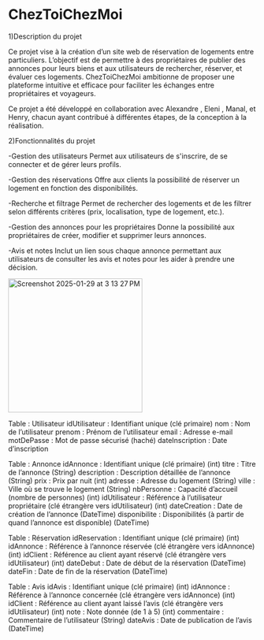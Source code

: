 # ChezToiChezMoi
1)Description du projet

  Ce projet vise à la création d’un site web de réservation de logements entre particuliers. L’objectif est de permettre à des propriétaires de publier des annonces pour leurs biens et aux utilisateurs de rechercher, réserver, et évaluer ces logements. ChezToiChezMoi ambitionne de proposer une plateforme intuitive et efficace pour faciliter les échanges entre      propriétaires et voyageurs.

  
  Ce projet a été développé en collaboration avec Alexandre , Eleni , Manal, et Henry, chacun ayant contribué à différentes étapes, de la conception à la réalisation.

2)Fonctionnalités du projet
  
  -Gestion des utilisateurs
        Permet aux utilisateurs de s'inscrire, de se connecter et de gérer leurs profils.
  
  -Gestion des réservations
        Offre aux clients la possibilité de réserver un logement en fonction des disponibilités.

  -Recherche et filtrage
        Permet de rechercher des logements et de les filtrer selon différents critères (prix, localisation, type de logement, etc.).

  -Gestion des annonces pour les propriétaires
        Donne la possibilité aux propriétaires de créer, modifier et supprimer leurs annonces.

  -Avis et notes
        Inclut un lien sous chaque annonce permettant aux utilisateurs de consulter les avis et notes pour les aider à prendre une décision.
  
  

<img width="272" alt="Screenshot 2025-01-29 at 3 13 27 PM" src="https://github.com/user-attachments/assets/d315cd8e-3172-4e11-9a9d-44a47305e76c" />


Table : Utilisateur
idUtilisateur : Identifiant unique (clé primaire)
nom : Nom de l’utilisateur
prenom : Prénom de l’utilisateur
email : Adresse e-mail 
motDePasse : Mot de passe sécurisé (haché)
dateInscription : Date d’inscription


Table : Annonce
idAnnonce : Identifiant unique (clé primaire) (int)
titre : Titre de l’annonce (String)
description : Description détaillée de l’annonce (String)
prix : Prix par nuit (int)
adresse : Adresse du logement (String)
ville : Ville où se trouve le logement (String)
nbPersonne : Capacité d’accueil (nombre de personnes) (int)
idUtilisateur : Référence à l’utilisateur propriétaire (clé étrangère vers idUtilisateur) (int)
dateCreation : Date de création de l’annonce (DateTime)
disponibilite : Disponibilités (à partir de quand l’annonce est disponible) (DateTime)


Table : Réservation
idReservation : Identifiant unique (clé primaire) (int)
idAnnonce : Référence à l’annonce réservée (clé étrangère vers idAnnonce) (int)
idClient : Référence au client ayant réservé (clé étrangère vers idUtilisateur) (int)
dateDebut : Date de début de la réservation (DateTime)
dateFin : Date de fin de la réservation  (DateTime)


Table : Avis
idAvis : Identifiant unique (clé primaire) (int)
idAnnonce : Référence à l’annonce concernée (clé étrangère vers idAnnonce) (int)
idClient : Référence au client ayant laissé l’avis (clé étrangère vers idUtilisateur) (int)
note : Note donnée (de 1 à 5) (int)
commentaire : Commentaire de l’utilisateur (String)
dateAvis : Date de publication de l’avis (DateTime)
